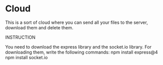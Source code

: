 # Cloud
This is a sort of cloud where you can send all your files to the server, download them and delete them.

INSTRUCTION

You need to download the express library and the socket.io library. For downloading them, write the following
commands:
npm install express@4
npm install socket.io
